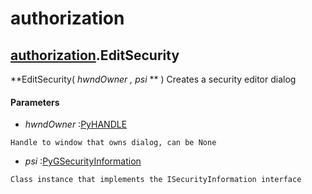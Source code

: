 # authorization

## [authorization](#authorization)\.EditSecurity

 **EditSecurity\( *hwndOwner*  *, psi* ** \)
Creates a security editor dialog

#### Parameters


  -  *hwndOwner* :[PyHANDLE](#pyhandle)

    Handle to window that owns dialog, can be None

  -  *psi* :[PyGSecurityInformation](#pygsecurityinformation)

    Class instance that implements the ISecurityInformation interface